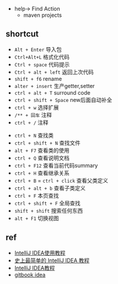 
+ help-> Find Action
    - maven projects



## shortcut

+ `Alt + Enter`  导入包
+ `Ctrl+Alt+L`  格式化代码
+ `Ctrl + space` 代码提示
+ `Ctrl + alt + left` 返回上次代码
+ `shift + f6` rename
+ `alter + insert` 生产getter,setter
+ `ctrl + alt + T` surround code
+ `ctrl + shift + Space` new后面自动补全
+ `ctrl + w` 选择扩展
+ `/** + 回车` 注释
+ `ctrl + /` 注释

<!-- 查找 -->
+ `ctrl + N` 查找类
+ `ctrl + shift + N` 查找文件
+ `alt + F7` 查看类的使用 
+ `ctrl + Q` 查看说明文档
+ `ctrl + F12`  查看当前代码summary
+ `ctrl + H` 查看继承关系
+ `ctrl + B` = `ctrl + click` 查看父类定义
+ `ctrl + alt + b` 查看子类定义
+ `ctrl + F` 本页查找
+ `ctrl + shift + F` 全局查找
+ `shift + shift` 搜索任何东西
+ `alt + F1` 切换视图



## ref

+ [IntelliJ IDEA使用教程](https://blog.csdn.net/qq_27093465/article/details/77449117?utm_source=blogxgwz2)
+ [史上最简单的 IntelliJ IDEA 教程](https://blog.csdn.net/qq_35246620/article/details/61191375)
+ [IntelliJ IDEA教程](https://www.yiibai.com/intellij_idea)
+ [gitbook idea](https://youmeek.gitbooks.io/intellij-idea-tutorial/content/)